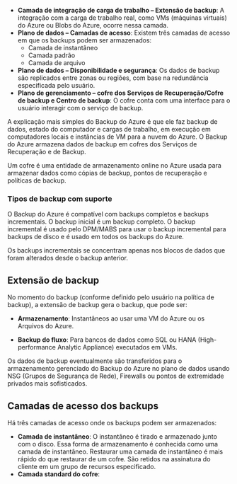 - **Camada de integração de carga de trabalho – Extensão de backup**: A integração com a carga de trabalho real, como VMs (máquinas virtuais) do Azure ou Blobs do Azure, ocorre nessa camada.
- **Plano de dados – Camadas de acesso**: Existem três camadas de acesso em que os backups podem ser armazenados:
    - Camada de instantâneo
    - Camada padrão
    - Camada de arquivo
- **Plano de dados – Disponibilidade e segurança**: Os dados de backup são replicados entre zonas ou regiões, com base na redundância especificada pelo usuário.
- **Plano de gerenciamento – cofre dos Serviços de Recuperação/Cofre de backup e Centro de backup**: O cofre conta com uma interface para o usuário interagir com o serviço de backup.

A explicação mais simples do Backup do Azure é que ele faz backup de dados, estado do computador e cargas de trabalho, em execução em computadores locais e instâncias de VM para a nuvem do Azure. O Backup do Azure armazena dados de backup em cofres dos Serviços de Recuperação e de Backup.

Um cofre é uma entidade de armazenamento online no Azure usada para armazenar dados como cópias de backup, pontos de recuperação e políticas de backup.

### Tipos de backup com suporte

O Backup do Azure é compatível com backups completos e backups incrementais. O backup inicial é um backup completo. O backup incremental é usado pelo DPM/MABS para usar o backup incremental para backups de disco e é usado em todos os backups do Azure.

Os backups incrementais se concentram apenas nos blocos de dados que foram alterados desde o backup anterior.

## Extensão de backup

No momento do backup (conforme definido pelo usuário na política de backup), a extensão de backup gera o backup, que pode ser:

- **Armazenamento**: Instantâneos ao usar uma VM do Azure ou os Arquivos do Azure.
    
- **Backup do fluxo**: Para bancos de dados como SQL ou HANA (High-performance Analytic Appliance) executados em VMs.
    

Os dados de backup eventualmente são transferidos para o armazenamento gerenciado do Backup do Azure no plano de dados usando NSG (Grupos de Segurança de Rede), Firewalls ou pontos de extremidade privados mais sofisticados.


## Camadas de acesso dos backups

Há três camadas de acesso onde os backups podem ser armazenados:

- **Camada de instantâneo**: O instantâneo é tirado e armazenado junto com o disco. Essa forma de armazenamento é conhecida como uma camada de instantâneo. Restaurar uma camada de instantâneo é mais rápido do que restaurar de um cofre. São retidos na assinatura do cliente em um grupo de recursos especificado.
- **Camada standard do cofre**:
